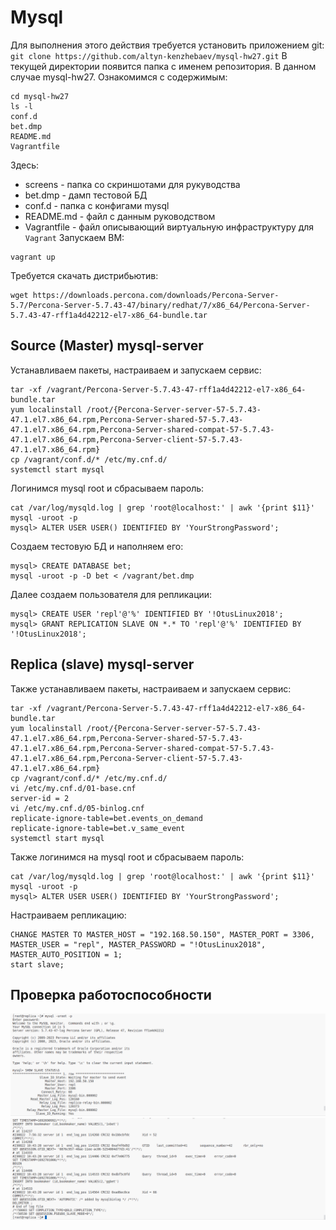 # Mysql
Для выполнения этого действия требуется установить приложением git:
`git clone https://github.com/altyn-kenzhebaev/mysql-hw27.git`
В текущей директории появится папка с именем репозитория. В данном случае mysql-hw27. Ознакомимся с содержимым:
```
cd mysql-hw27
ls -l
conf.d
bet.dmp
README.md
Vagrantfile
```
Здесь:
- screens - папка со скриншотами для рукуводства
- bet.dmp - дамп тестовой БД
- conf.d - папка с конфигами mysql
- README.md - файл с данным руководством
- Vagrantfile - файл описывающий виртуальную инфраструктуру для `Vagrant`
Запускаем ВМ:
```
vagrant up
```
Требуется скачать дистрибьютив:
```
wget https://downloads.percona.com/downloads/Percona-Server-5.7/Percona-Server-5.7.43-47/binary/redhat/7/x86_64/Percona-Server-5.7.43-47-rff1a4d42212-el7-x86_64-bundle.tar
```
## Source (Master) mysql-server 
Устанавливаем пакеты, настраиваем и запускаем сервис:
```
tar -xf /vagrant/Percona-Server-5.7.43-47-rff1a4d42212-el7-x86_64-bundle.tar 
yum localinstall /root/{Percona-Server-server-57-5.7.43-47.1.el7.x86_64.rpm,Percona-Server-shared-57-5.7.43-47.1.el7.x86_64.rpm,Percona-Server-shared-compat-57-5.7.43-47.1.el7.x86_64.rpm,Percona-Server-client-57-5.7.43-47.1.el7.x86_64.rpm}
cp /vagrant/conf.d/* /etc/my.cnf.d/
systemctl start mysql
```
Логинимся mysql root и сбрасываем пароль:
```
cat /var/log/mysqld.log | grep 'root@localhost:' | awk '{print $11}'
mysql -uroot -p
mysql> ALTER USER USER() IDENTIFIED BY 'YourStrongPassword';
```
Создаем тестовую БД и наполняем его:
```
mysql> CREATE DATABASE bet;
mysql -uroot -p -D bet < /vagrant/bet.dmp
```
Далее создаем пользователя для репликации:
```
mysql> CREATE USER 'repl'@'%' IDENTIFIED BY '!OtusLinux2018';
mysql> GRANT REPLICATION SLAVE ON *.* TO 'repl'@'%' IDENTIFIED BY '!OtusLinux2018';
```
##  Replica (slave) mysql-server
Также устанавливаем пакеты, настраиваем и запускаем сервис:
```
tar -xf /vagrant/Percona-Server-5.7.43-47-rff1a4d42212-el7-x86_64-bundle.tar 
yum localinstall /root/{Percona-Server-server-57-5.7.43-47.1.el7.x86_64.rpm,Percona-Server-shared-57-5.7.43-47.1.el7.x86_64.rpm,Percona-Server-shared-compat-57-5.7.43-47.1.el7.x86_64.rpm,Percona-Server-client-57-5.7.43-47.1.el7.x86_64.rpm}
cp /vagrant/conf.d/* /etc/my.cnf.d/
vi /etc/my.cnf.d/01-base.cnf
server-id = 2
vi /etc/my.cnf.d/05-binlog.cnf
replicate-ignore-table=bet.events_on_demand
replicate-ignore-table=bet.v_same_event
systemctl start mysql
```
Также логинимся на mysql root и сбрасываем пароль:
```
cat /var/log/mysqld.log | grep 'root@localhost:' | awk '{print $11}'
mysql -uroot -p
mysql> ALTER USER USER() IDENTIFIED BY 'YourStrongPassword';
```
Настраиваем репликацию:
```
CHANGE MASTER TO MASTER_HOST = "192.168.50.150", MASTER_PORT = 3306, MASTER_USER = "repl", MASTER_PASSWORD = "!OtusLinux2018", MASTER_AUTO_POSITION = 1;
start slave;
```
## Проверка работоспособности
![image desc](./screens/replica_status.png)
![image desc](./screens/test_string.png)